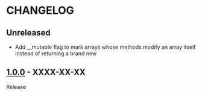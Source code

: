 # CHANGELOG
## Unreleased
- Add __mutable flag to mark arrays whose methods modify an array itself instead of returning a brand new

## [1.0.0](../../tree/1.0.0) - XXXX-XX-XX
Release
